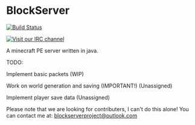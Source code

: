 BlockServer
===========
[![Build Status](https://travis-ci.org/BlockServerProject/BlockServer.svg?branch=master)](https://travis-ci.org/BlockServerProject/BlockServer)

[![Visit our IRC channel](https://kiwiirc.com/buttons/irc.freenode.net/blockserverproject.png)](https://kiwiirc.com/client/irc.freenode.net/?nick=beaconpe|?#blockserverproject,#beaconpe,#pocketbukkit)

A minecraft PE server written in java.

TODO:

Implement basic packets (WIP)

Work on world generation and saving (IMPORTANT!) (Unassigned)

Implement player save data (Unassigned)


Please note that we are looking for contributers, I can't do this alone!
You can contact me at: blockserverproject@outlook.com
